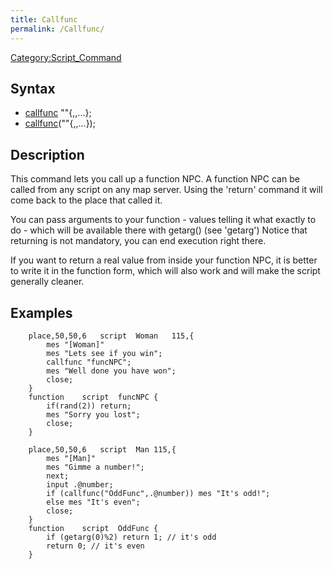 ```yaml
---
title: Callfunc
permalink: /Callfunc/
---
```


[Category:Script_Command](/Category:Script_Command "wikilink")

Syntax
------

-   [callfunc](/callfunc "wikilink") "<function>"{,<argument>,...<argument>};
-   [callfunc](/callfunc "wikilink")("<function>"{,<argument>,...<argument>});

Description
-----------

This command lets you call up a function NPC. A function NPC can be called from any script on any map server. Using the 'return' command it will come back to the place that called it.

You can pass arguments to your function - values telling it what exactly to do - which will be available there with getarg() (see 'getarg') Notice that returning is not mandatory, you can end execution right there.

If you want to return a real value from inside your function NPC, it is better to write it in the function form, which will also work and will make the script generally cleaner.

Examples
--------

        place,50,50,6   script  Woman   115,{
            mes "[Woman]"
            mes "Lets see if you win";
            callfunc "funcNPC";
            mes "Well done you have won";
            close;
        }
        function    script  funcNPC {
            if(rand(2)) return;
            mes "Sorry you lost";
            close;
        }

        place,50,50,6   script  Man 115,{
            mes "[Man]"
            mes "Gimme a number!";
            next;
            input .@number;
            if (callfunc("OddFunc",.@number)) mes "It's odd!";
            else mes "It's even";
            close;
        }
        function    script  OddFunc {
            if (getarg(0)%2) return 1; // it's odd
            return 0; // it's even
        }